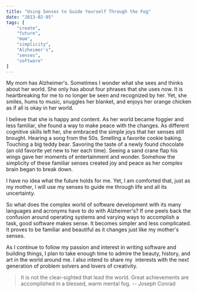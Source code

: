 ```yaml
---
title: "Using Senses to Guide Yourself Through the Fog"
date: "2013-02-05"
tags: [
    "create",
    "future",
    "mom",
    "simplicity",
    "Alzheimer's",
    "senses",
    "software"
]
---
```


My mom has Alzheimer's. Sometimes I wonder what she sees and thinks about her
world. She only has about four phrases that she uses now. It is heartbreaking
for me to no longer be seen and recognized by her. Yet, she smiles, hums to
music, snuggles her blanket, and enjoys her orange chicken as if all is okay in
her world.

I believe that she is happy and content. As her world became foggier and less
familiar, she found a way to make peace with the changes. As different cognitive
skills left her, she embraced the simple joys that her senses still brought.
Hearing a song from the 50s. Smelling a favorite cookie baking. Touching a big
teddy bear. Savoring the taste of a newly found chocolate (an old favorite yet
new to her each time). Seeing a sand crane flap his wings gave her moments of
entertainment and wonder. Somehow the simplicity of these familiar senses
created joy and peace as her complex brain began to break down.

I have no idea what the future holds for me. Yet, I am comforted that, just as
my mother, I will use my senses to guide me through life and all its
uncertainty.

So what does the complex world of software development with its many languages
and acronyms have to do with Alzheimer's? If one peels back the confusion around
operating systems and varying ways to accomplish a task, good software makes
sense. It becomes simpler and less complicated. It proves to be familiar and
beautiful as it changes just like my mother's senses.

As I continue to follow my passion and interest in writing software and building
things, I plan to take enough time to admire the beauty, history, and art in the
world around me. I also intend to share my  interests with the next generation
of problem solvers and lovers of creativity.

> It is not the clear-sighted that lead the world. Great achievements are
  accomplished in a blessed, warm mental fog. -- Joseph Conrad
